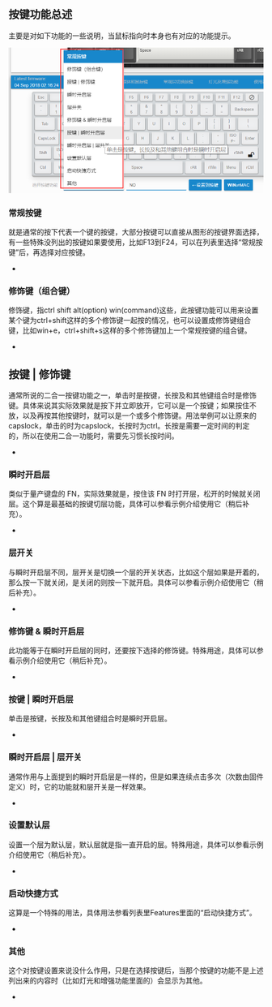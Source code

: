 ## 按键功能总述

主要是对如下功能的一些说明，当鼠标指向时本身也有对应的功能提示。

![](/assets/KEYMAP_key_actions.png)

### 常规按键

就是通常的按下代表一个键的按键，大部分按键可以直接从图形的按键界面选择，有一些特殊没列出的按键如果要使用，比如F13到F24，可以在列表里选择“常规按键”后，再选择对应按键。

-

### 修饰键（组合键）

修饰键，指ctrl shift alt\(option\) win\(command\)这些，此按键功能可以用来设置某个键为ctrl+shift这样的多个修饰键一起按的情况，也可以设置成修饰键组合键，比如win+e，ctrl+shift+s这样的多个修饰键加上一个常规按键的组合键。

-

## 按键 \| 修饰键

通常所说的二合一按键功能之一，单击时是按键，长按及和其他键组合时是修饰键。具体来说其实际效果就是按下并立即放开，它可以是一个按键；如果按住不放，以及再按其他按键时，就可以是一个或多个修饰键。用法举例可以让原来的capslock，单击的时为capslock，长按时为ctrl。长按是需要一定时间的判定的，所以在使用二合一功能时，需要先习惯长按时间。

-

### 瞬时开启层

类似于量产键盘的 FN，实际效果就是，按住该 FN 时打开层，松开的时候就关闭层。这个算是最基础的按键切层功能，具体可以参看示例介绍使用它（稍后补充）。

-

### 层开关

与瞬时开启层不同，层开关是切换一个层的开关状态，比如这个层如果是开着的，那么按一下就关闭，是关闭的则按一下就开启。具体可以参看示例介绍使用它（稍后补充）。

-

### 修饰键 & 瞬时开启层

此功能等于在瞬时开启层的同时，还要按下选择的修饰键。特殊用途，具体可以参看示例介绍使用它（稍后补充）。

-

### 按键 \| 瞬时开启层

单击是按键，长按及和其他键组合时是瞬时开启层。

-

### 瞬时开启层 \| 层开关

通常作用与上面提到的瞬时开启层是一样的，但是如果连续点击多次（次数由固件定义）时，它的功能就和层开关是一样效果。

-

### 设置默认层

设置一个层为默认层，默认层就是指一直开启的层。特殊用途，具体可以参看示例介绍使用它（稍后补充）。

-

### 启动快捷方式

这算是一个特殊的用法，具体用法参看列表里Features里面的“启动快捷方式”。

-

### 其他

这个对按键设置来说没什么作用，只是在选择按键后，当那个按键的功能不是上述列出来的内容时（比如灯光和增强功能里面的）会显示为其他。

-

